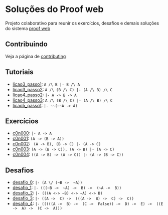 # Soluções do Proof web

Projeto colaborativo para reunir os exercícios, desafios e demais soluções do sistema [proof web](http://lolita.dimap.ufrn.br/proofweb/)


## Contribuindo

Veja a página de [contributing](https://github.com/itepifanio/proof-web/blob/master/CONTRIBUTING.md)

## Tutoriais

- [licao3_passo1](https://github.com/itepifanio/proof-web/blob/master/tutoriais/licao3_passo1.txt): ` A /\ B |- B /\ A `
- [licao3_passo2](https://github.com/itepifanio/proof-web/blob/master/tutoriais/licao3_passo2.txt): ` A /\ (B /\ C) |- (A /\ B) /\ C `
- [licao4_passo2](https://github.com/itepifanio/proof-web/blob/master/tutoriais/licao4_passo2.txt): ` |- A -> B -> A `
- [licao4_passo3](https://github.com/itepifanio/proof-web/blob/master/tutoriais/licao4_passo3.txt): ` A /\ (B /\ C) |- (A /\ B) /\ C `
- [licao5_passo1](https://github.com/itepifanio/proof-web/blob/master/tutoriais/licao5_passo1.txt): ` |- ~~(~~A -> A) `

## Exercícios

- [c0n000](https://github.com/itepifanio/proof-web/blob/master/exercicios/c0n000.v): ` |- A -> A `
- [c0n001](https://github.com/itepifanio/proof-web/blob/master/exercicios/c0n001.v): ` (A -> (B -> A)) `
- [c0n002](https://github.com/itepifanio/proof-web/blob/master/exercicios/c0n002.v): ` (A -> B), (B -> C) |- (A -> C)`
- [c0n003](https://github.com/itepifanio/proof-web/blob/master/exercicios/c0n003.v): ` (A -> (B -> C)), (A -> B) |- (A -> C) `
- [c0n004](https://github.com/itepifanio/proof-web/blob/master/exercicios/c0n004.v): ` ((A -> B) -> (A -> C)) |- (A -> (B -> C)) `

## Desafios

- [desafio_0](https://github.com/itepifanio/proof-web/blob/master/desafios/desafio_0.txt): ` |- (A \/ (~B ->  ~A)) `
- [desafio_1](https://github.com/itepifanio/proof-web/blob/master/desafios/desafio_1.txt): ` |- (((~B ->  ~A) ->  B) ->  (~A ->  B)) `
- [desafio_2](https://github.com/itepifanio/proof-web/blob/master/desafios/desafio_2.txt): ` |- (((A <-> ~B) <-> ~A) <-> B) `
- [desafio_3](https://github.com/itepifanio/proof-web/blob/master/desafios/desafio_3.txt): ` |- ((A ->  C) ->  (((A ->  B) ->  C) ->  C)) `
- [desafio_4](https://github.com/itepifanio/proof-web/blob/master/desafios/desafio_0.txt): ` |- (((((A ->  B) ->  (C ->  False)) ->  D) ->  E) ->  ((E ->  A) ->  (C ->  A))) `
